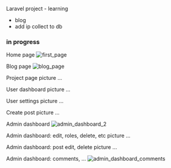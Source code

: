 
Laravel project - learning


- blog
- add ip collect to db

### in progress

Home page
![first_page](https://user-images.githubusercontent.com/46469418/114353450-52edf880-9b6d-11eb-8a44-58c161bfe1a8.png)

Blog page
![blog_page](https://user-images.githubusercontent.com/46469418/114354160-22f32500-9b6e-11eb-9c10-058d08575f78.png)

Project page
picture ...

User dashboard
picture ...

User settings
picture ...

Create post
picture ...





Admin dashboard
![admin_dashboard_2](https://user-images.githubusercontent.com/46469418/114353124-f094f800-9b6c-11eb-8189-9492d8a31026.png)


Admin dashboard: edit, roles, delete, etc
 picture ...

Admin dashboard: post edit, delete
picture ...

Admin dashboard: comments, ...
![admin_dashboard_comments](https://user-images.githubusercontent.com/46469418/114666878-16520680-9cff-11eb-912d-166b3f12fa7b.png)

